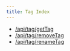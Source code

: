 ```yaml
---
title: Tag Index
---
```

-   [/api/tag/getTag](getTag.html)
-   [/api/tag/removeTag](removeTag.html)
-   [/api/tag/renameTag](renameTag.html)
